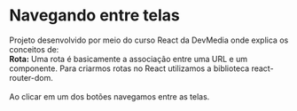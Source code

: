 # Navegando entre telas

  Projeto desenvolvido por meio do curso React da DevMedia onde explica os conceitos de: <br>
  <strong>Rota:</strong> Uma rota é basicamente a associação entre uma URL e um componente. Para criarmos rotas no React utilizamos a biblioteca react-router-dom.
  <br><br>
  Ao clicar em um dos botões navegamos entre as telas.
